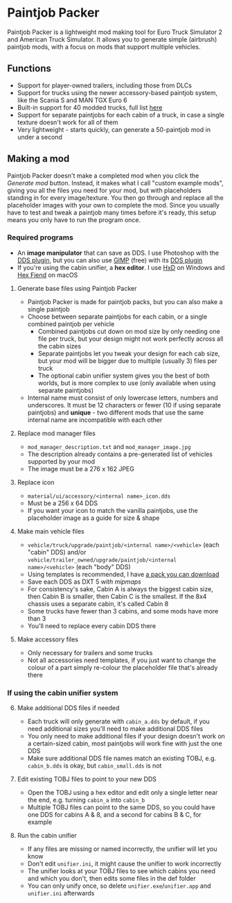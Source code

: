 # Paintjob Packer
Paintjob Packer is a lightweight mod making tool for Euro Truck Simulator 2 and American Truck Simulator. It allows you to generate simple (airbrush) paintjob mods, with a focus on mods that support multiple vehicles.

## Functions

* Support for player-owned trailers, including those from DLCs
* Support for trucks using the newer accessory-based paintjob system, like the Scania S and MAN TGX Euro 6
* Built-in support for 40 modded trucks, full list [here](https://github.com/Carsmaniac/paintjob-packer/blob/master/library/mod%20links.md)
* Support for separate paintjobs for each cabin of a truck, in case a single texture doesn't work for all of them
* Very lightweight - starts quickly, can generate a 50-paintjob mod in under a second

## Making a mod

Paintjob Packer doesn't make a completed mod when you click the *Generate mod* button. Instead, it makes what I call "custom example mods", giving you all the files you need for your mod, but with placeholders standing in for every image/texture. You then go through and replace all the placeholder images with your own to complete the mod. Since you usually have to test and tweak a paintjob many times before it's ready, this setup means you only have to run the program once.

### Required programs

* An **image manipulator** that can save as DDS. I use Photoshop with the [DDS plugin](https://fnordware.blogspot.com/2014/09/dds-plug-in-for-after-effects-and.html), but you can also use [GIMP](https://www.gimp.org/downloads/) (free) with its [DDS plugin](https://code.google.com/archive/p/gimp-dds/downloads)
* If you're using the cabin unifier, a **hex editor**. I use [HxD](https://mh-nexus.de/en/hxd/) on Windows and [Hex Fiend](https://ridiculousfish.com/hexfiend/) on macOS

1. Generate base files using Paintjob Packer
    * Paintjob Packer is made for paintjob packs, but you can also make a single paintjob
    * Choose between separate paintjobs for each cabin, or a single combined paintjob per vehicle
      * Combined paintjobs cut down on mod size by only needing one file per truck, but your design might not work perfectly across all the cabin sizes
  	  * Separate paintjobs let you tweak your design for each cab size, but your mod will be bigger due to multiple (usually 3) files per truck
  	  * The optional cabin unifier system gives you the best of both worlds, but is more complex to use (only available when using separate paintjobs)
    * Internal name must consist of only lowercase letters, numbers and underscores. It must be 12 characters or fewer (10 if using separate paintjobs) and **unique** - two different mods that use the same internal name are incompatible with each other

2. Replace mod manager files
    * `mod_manager_description.txt` and `mod_manager_image.jpg`
    * The description already contains a pre-generated list of vehicles supported by your mod
    * The image must be a 276 x 162 JPEG

3. Replace icon
    * `material/ui/accessory/<internal name>_icon.dds`
    * Must be a 256 x 64 DDS
    * If you want your icon to match the vanilla paintjobs, use the placeholder image as a guide for size & shape

4. Make main vehicle files
    * `vehicle/truck/upgrade/paintjob/<internal name>/<vehicle>` (each "cabin" DDS) and/or `vehicle/trailer_owned/upgrade/paintjob/<internal name>/<vehicle>` (each "body" DDS)
    * Using templates is recommended, I have [a pack you can download](https://forum.scssoft.com/viewtopic.php?f=33&t=272386)
    * Save each DDS as DXT 5 *with mipmaps*
    * For consistency's sake, Cabin A is always the biggest cabin size, then Cabin B is smaller, then Cabin C is the smallest. If the 8x4 chassis uses a separate cabin, it's called Cabin 8
    * Some trucks have fewer than 3 cabins, and some mods have more than 3
    * You'll need to replace every cabin DDS there

5. Make accessory files
    * Only necessary for trailers and some trucks
    * Not all accessories need templates, if you just want to change the colour of a part simply re-colour the placeholder file that's already there

### If using the cabin unifier system

6. Make additional DDS files if needed
    * Each truck will only generate with `cabin_a.dds` by default, if you need additional sizes you'll need to make additional DDS files
    * You only need to make additional files if your design doesn't work on a certain-sized cabin, most paintjobs will work fine with just the one DDS
    * Make sure additional DDS file names match an existing TOBJ, e.g. `cabin_b.dds` is okay, but `cabin_small.dds` is not

7. Edit existing TOBJ files to point to your new DDS
    * Open the TOBJ using a hex editor and edit only a single letter near the end, e.g. turning `cabin_a` into `cabin_b`
    * Multiple TOBJ files can point to the same DDS, so you could have one DDS for cabins A & 8, and a second for cabins B & C, for example

8. Run the cabin unifier
    * If any files are missing or named incorrectly, the unifier will let you know
    * Don't edit `unifier.ini`, it might cause the unifier to work incorrectly
    * The unifier looks at your TOBJ files to see which cabins you need and which you don't, then edits some files in the def folder
    * You can only unify once, so delete `unifier.exe`/`unifier.app` and `unifier.ini` afterwards
